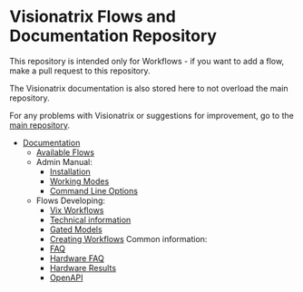 # Visionatrix Flows and Documentation Repository

This repository is intended only for Workflows - if you want to add a flow, make a pull request to this repository.

The Visionatrix documentation is also stored here to not overload the main repository.

For any problems with Visionatrix or suggestions for improvement, go to the [main repository](https://github.com/Visionatrix/Visionatrix).

- [Documentation](https://visionatrix.github.io/VixFlowsDocs/)
  - [Available Flows](https://visionatrix.github.io/VixFlowsDocs/Flows/)
  - Admin Manual:
    - [Installation](https://visionatrix.github.io/VixFlowsDocs/installation/)
    - [Working Modes](https://visionatrix.github.io/VixFlowsDocs/AdminManual/WorkingModes/working_modes/)
    - [Command Line Options](https://visionatrix.github.io/VixFlowsDocs/AdminManual/command_line_options/)
  - Flows Developing:
    - [Vix Workflows](https://visionatrix.github.io/VixFlowsDocs/FlowsDeveloping/vix_workflows/)
    - [Technical information](https://visionatrix.github.io/VixFlowsDocs/FlowsDeveloping/technical_information/)
    - [Gated Models](https://visionatrix.github.io/VixFlowsDocs/FlowsDeveloping/technical_information/)
    - [Creating Workflows](https://visionatrix.github.io/VixFlowsDocs/FlowsDeveloping/comfyui_vix_migration/)
  Common information:
    - [FAQ](https://visionatrix.github.io/VixFlowsDocs/faq/)
    - [Hardware FAQ](https://visionatrix.github.io/VixFlowsDocs/hardware_faq/)
    - [Hardware Results](https://visionatrix.github.io/VixFlowsDocs/hardware_results/)
    - [OpenAPI](https://visionatrix.github.io/VixFlowsDocs/swagger.html)
